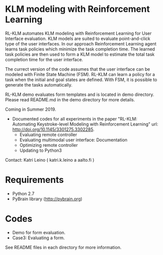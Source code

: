 # KLM modeling with Reinforcement Learning

RL-KLM automates KLM modeling with Reinforcement Learning for User Interface evaluation. KLM models are suited to evaluate point-and-click type of the user interfaces. In our approach Reinforcement Learning agent learns task policies which minimize the task completion time. The learned task policies are then used to form a KLM model to estimate the total task completion time for the user interface.

The currect version of the code assumes that the user interface can be modeled with Finite State Machine (FSM). RL-KLM can learn a policy for a task when the initial and goal states are defined. With FSM, it is possible to generate the tasks automatically.

RL-KLM demo evaluates form templates and is located in demo directory. Please read README.md in the demo directory for more details. 

Coming in Summer 2019.
* Documented codes for all experiments in the paper "RL-KLM: Automating Keystroke-level Modeling with Reinforcement Learning" url: http://doi.org/10.1145/3301275.3302285.
  * Evaluating remote controller
  * Evaluating multimodal user interface: Documentation
  * Optimizing remote controller
  * Updating to Python3

Contact: Katri Leino ( katri.k.leino a aalto.fi )

# Requirements
* Python 2.7
* PyBrain library (http://pybrain.org)

# Codes
* Demo for form evaluation.
* Case3: Evaluating a form.

See README files in each directory for more information.


